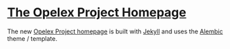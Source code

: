 # [The Opelex Project Homepage](http://opelex.net/)
The new [Opelex Project homepage](http://opelex.net/) is built with [Jekyll](https://jekyllrb.com/) and uses the [Alembic](https://alembic.darn.es/) theme / template.